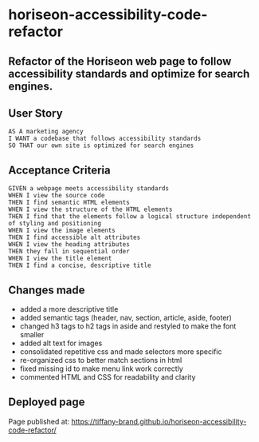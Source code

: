 # horiseon-accessibility-code-refactor

## Refactor of the Horiseon web page to follow accessibility standards and optimize for search engines.

## User Story

```
AS A marketing agency
I WANT a codebase that follows accessibility standards
SO THAT our own site is optimized for search engines
```

## Acceptance Criteria

```
GIVEN a webpage meets accessibility standards
WHEN I view the source code
THEN I find semantic HTML elements
WHEN I view the structure of the HTML elements
THEN I find that the elements follow a logical structure independent of styling and positioning
WHEN I view the image elements
THEN I find accessible alt attributes
WHEN I view the heading attributes
THEN they fall in sequential order
WHEN I view the title element
THEN I find a concise, descriptive title
```

## Changes made

- added a more descriptive title
- added semantic tags (header, nav, section, article, aside, footer)
- changed h3 tags to h2 tags in aside and restyled to make the font smaller
- added alt text for images
- consolidated repetitive css and made selectors more specific
- re-organized css to better match sections in html
- fixed missing id to make menu link work correctly
- commented HTML and CSS for readability and clarity

## Deployed page

Page published at: https://tiffany-brand.github.io/horiseon-accessibility-code-refactor/
